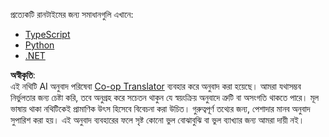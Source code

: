 <!--
CO_OP_TRANSLATOR_METADATA:
{
  "original_hash": "9932d8c613363683e40b6215a35a709c",
  "translation_date": "2025-05-17T10:32:49+00:00",
  "source_file": "03-GettingStarted/03-llm-client/solution/README.md",
  "language_code": "bn"
}
-->
প্রত্যেকটি রানটাইমের জন্য সমাধানগুলি এখানে:

- [TypeScript](./typescript/README.md)
- [Python](./python/README.md)
- [.NET](./dotnet/README.md)

**অস্বীকৃতি**:  
এই নথিটি AI অনুবাদ পরিষেবা [Co-op Translator](https://github.com/Azure/co-op-translator) ব্যবহার করে অনুবাদ করা হয়েছে। আমরা যথাসম্ভব নির্ভুলতার জন্য চেষ্টা করি, তবে অনুগ্রহ করে সচেতন থাকুন যে স্বয়ংক্রিয় অনুবাদে ত্রুটি বা অসংগতি থাকতে পারে। মূল ভাষায় থাকা নথিটিকেই প্রামাণিক উৎস হিসেবে বিবেচনা করা উচিত। গুরুত্বপূর্ণ তথ্যের জন্য, পেশাদার মানব অনুবাদ সুপারিশ করা হয়। এই অনুবাদ ব্যবহারের ফলে সৃষ্ট কোনো ভুল বোঝাবুঝি বা ভুল ব্যাখ্যার জন্য আমরা দায়ী নই।